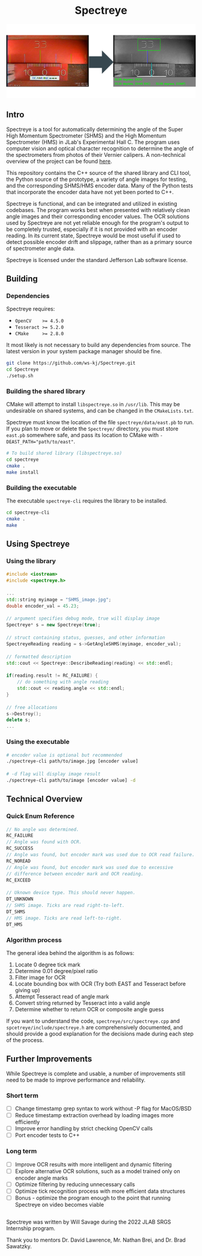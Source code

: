 # <center>Spectreye</center>
<img src="images/presentation/testgraphic.png" />

## Intro
Spectreye is a tool for automatically determining the angle of the Super High Momentum Spectrometer (SHMS) and the High Momentum Spectrometer (HMS) in JLab's Experimental Hall C. The program uses computer vision and optical character recognition to determine the angle of the spectrometers from photos of their Vernier calipers. A non-technical overview of the project can be found [here](https://docs.google.com/presentation/d/1qKy9npTbnCOFVQCxMHfdYh_vlz-lOZ7rnzxkA6Q_Qw8/edit#slide=id.gf489b73e5b_1_0).

This repository contains the C++ source of the shared library and CLI tool, the Python source of the prototype, a variety of angle images for testing, and the corresponding SHMS/HMS encoder data. Many of the Python tests that incorporate the encoder data have not yet been ported to C++.

Spectreye is functional, and can be integrated and utilized in existing codebases. The program works best when presented with relatively clean angle images and their corresponding encoder values. The OCR solutions used by Spectreye are not yet reliable enough for the program's output to be completely trusted, especially if it is not provided with an encoder reading. In its current state, Spectreye would be most useful if used to detect possible encoder drift and slippage, rather than as a primary source of spectrometer angle data.

Spectreye is licensed under the standard Jefferson Lab software license.

## Building
### Dependencies 
Spectreye requires: 
 - `OpenCV    >= 4.5.0`
 - `Tesseract >= 5.2.0`
 - `CMake     >= 2.8.0`

It most likely is not necessary to build any dependencies from source. The latest version in your system package manager should be fine.

```bash
git clone https://github.com/ws-kj/Spectreye.git
cd Spectreye
./setup.sh
```
### Building the shared library
CMake will attempt to install `libspectreye.so` in `/usr/lib`. This may be undesirable on shared systems, and can be changed in the `CMakeLists.txt`.

Spectreye must know the location of the file `spectreye/data/east.pb` to run. 
If you plan to move or delete the `Spectreye/` directory, you must store `east.pb` somewhere safe, and pass its location to CMake with `-DEAST_PATH="path/to/east"`.
```bash
# To build shared library (libspectreye.so)
cd spectreye
cmake .
make install
```
### Building the executable
The executable `spectreye-cli` requires the library to be installed. 
```bash
cd spectreye-cli
cmake .
make
```

## Using Spectreye
### Using the library
```C++
#include <iostream>
#include <spectreye.h>

...
std::string myimage = "SHMS_image.jpg";
double encoder_val = 45.23;

// argument specifies debug mode, true will display image
Spectreye* s = new Spectreye(true); 

// struct containing status, guesses, and other information
SpectreyeReading reading = s->GetAngleSHMS(myimage, encoder_val);

// formatted description 
std::cout << Spectreye::DescribeReading(reading) << std::endl;

if(reading.result != RC_FAILURE) {
	// do something with angle reading
	std::cout << reading.angle << std::endl;
}

// free allocations
s->Destroy();
delete s;
...
```

### Using the executable
```bash
# encoder value is optional but recommended
./spectreye-cli path/to/image.jpg [encoder value]

# -d flag will display image result
./spectreye-cli path/to/image [encoder value] -d
```
## Technical Overview
### Quick Enum Reference
 ```C++
// No angle was determined.
RC_FAILURE		
// Angle was found with OCR.
RC_SUCCESS		
// Angle was found, but encoder mark was used due to OCR read failure.
RC_NOREAD		
// Angle was found, but encoder mark was used due to excessive
// difference between encoder mark and OCR reading.
RC_EXCEED		

// Uknown device type. This should never happen.
DT_UNKNOWN
// SHMS image. Ticks are read right-to-left.
DT_SHMS
// HMS image. Ticks are read left-to-right.
DT_HMS
```

### Algorithm process
The general idea behind the algorithm is as follows:
 1. Locate 0 degree tick mark
 2. Determine 0.01 degree/pixel ratio
 3. Filter image for OCR
 4. Locate bounding box with OCR (Try both EAST and Tesseract before giving up)
 5. Attempt Tesseract read of angle mark
 6. Convert string returned by Tesseract into a valid angle
 7. Determine whether to return OCR or composite angle guess

If you want to understand the code,  `spectreye/src/spectreye.cpp` and `spcetreye/include/spectreye.h` are comprehensively documented, and should provide a good explanation for the decisions made during each step of the process.

## Further Improvements
While Spectreye is complete and usable, a number of improvements still need to be made to improve performance and reliability.
### Short term 
 - [ ] Change timestamp grep syntax to work without -P flag for MacOS/BSD
 - [ ] Reduce timestamp extraction overhead by loading images more efficiently
 - [ ] Improve error handling by strict checking OpenCV calls
 - [ ] Port encoder tests to C++
### Long term
 - [ ] Improve OCR results with more intelligent and dynamic filtering
 - [ ] Explore alternative OCR solutions, such as a model trained only on encoder angle marks
 - [ ] Optimize filtering by reducing unnecessary calls
 - [ ] Optimize tick recognition process with more efficient data structures
 - [ ] Bonus - optimize the program enough to the point that running Spectreye on video becomes viable

## 
Spectreye was written by Will Savage during the 2022 JLAB SRGS Internship program. 

Thank you to mentors Dr. David Lawrence, Mr. Nathan Brei, and Dr. Brad Sawatzky.


